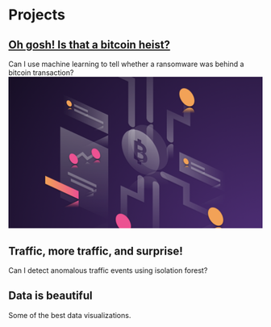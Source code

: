 # Projects
   
## [Oh gosh! Is that a bitcoin heist?](/project/bitcoin-heist)
Can I use machine learning to tell whether a ransomware was behind a bitcoin transaction?
<img src="/images/bitcoin/cover.jpg?raw=true" alt="Bitcoin Heist Cover Photo"  class=”center”/>

## Traffic, more traffic, and surprise! 
Can I detect anomalous traffic events using isolation forest? 

## Data is beautiful
Some of the best data visualizations.
